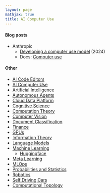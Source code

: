 ```yaml
---
layout: page
mathjax: true
title: AI Computer Use
---
```


#### Blog posts
* Anthropic
  * [Developing a computer use model](https://www.anthropic.com/news/developing-computer-use) (2024)
  * Docs: [Computer use](https://docs.anthropic.com/en/docs/build-with-claude/computer-use)



#### Other
* [AI Code Editors](/ai_code_editors)
* [AI Computer Use](/ai_computer_use)
* [Artificial Intelligence](/artificial_intelligence)
* [Autonomous Agents](/autonomous_agents)
* [Cloud Data Platform](/cloud_data_platform)
* [Cognitive Science](/cognitive_science)
* [Computation Theory](/computation_theory)
* [Computer Vision](/computer_vision)
* [Document Classification](/document_classification)
* [Finance](/finance)
* [GPUs](/gpus)
* [Information Theory](/information_theory)
* [Language Models](/language_models)
* [Machine Learning](/machine_learning)
  * [Huggingface](/machine_learning/huggingface)
* [Meta Learning](/meta_learning)
* [MLOps](/mlops)
* [Probabilities and Statistics](/probabilities_and_statistics)
* [Robotics](/robotics)
* [Self Driving Cars](/self_driving_cars)
* [Computational Topology](/computational_topology)
